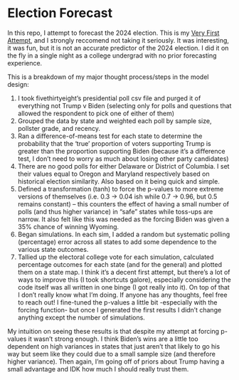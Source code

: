 # Election Forecast

In this repo, I attempt to forecast the 2024 election. This is my  <ins>Very First Attempt</ins>, and I strongly reccomend not taking it seriously. It was interesting, it was fun, but it is not an accurate predictor of the 2024 election. I did it on the fly in a single night as a college undergrad with no prior forecasting experience.

This is a breakdown of my major thought process/steps in the model design:
1)	I took fivethirtyeight’s presidential poll csv file and purged it of everything not Trump v Biden (selecting only for polls and questions that allowed the respondent to pick one of either of them)
2)	 Grouped the data by state and weighted each poll by sample size, pollster grade, and recency.
3)	Ran a difference-of-means test for each state to determine the probability that the ‘true’ proportion of voters supporting Trump is greater than the proportion supporting Biden (because it’s a difference test, I don’t need to worry as much about losing other party candidates)
4)	There are no good polls for either Delaware or District of Columbia. I set their values equal to Oregon and Maryland respectively based on historical election similarity. Also based on it being quick and simple.
5)	Defined a transformation (tanh) to force the p-values to more extreme versions of themselves (i.e. 0.3 -> 0.04 ish while 0.7 -> 0.96, but 0.5 remains constant) – this counters the effect of having a small number of polls (and thus higher variance) in “safe” states while toss-ups are narrow. It also felt like this was needed as the forcing Biden was given a 35% chance of winning Wyoming.
6)	Began simulations. In each sim, I added a random but systematic polling (percentage) error across all states to add some dependence to the various state outcomes.
7)	Tallied up the electoral college vote for each simulation, calculated percentage outcomes for each state (and for the general) and plotted them on a state map. I think it’s a decent first attempt, but
there’s a lot of ways to improve this (I took shortcuts galore), especially considering the code itself was all written in one binge (I got really into it). On top of that I don’t really know what I’m doing. If anyone has any thoughts, feel free to reach out!
I fine-tuned the p-values a little bit -especially with the forcing function- but once I generated the first results I didn’t change anything except the number of simulations. 

My intuition on seeing these results is that despite my attempt at forcing p-values it wasn’t strong enough. I think Biden’s wins are a little too dependent on high variances in states that just aren’t that likely to go his way but seem like they could due to a small sample size (and therefore higher variance). Then again, I’m going off of priors about Trump having a small advantage and IDK how much I should really trust them.
